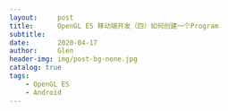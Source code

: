 ```yaml
---
layout:     post
title:      OpenGL ES 移动端开发（四）如何创建一个Program
subtitle:   
date:       2020-04-17
author:     Glen
header-img: img/post-bg-none.jpg
catalog: true
tags:
    - OpenGL ES
    - Android
---
```


